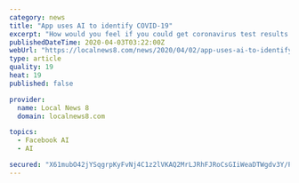 ```yaml
---
category: news
title: "App uses AI to identify COVID-19"
excerpt: "How would you feel if you could get coronavirus test results on your phone in a matter of seconds? Well, you might be able to soon."
publishedDateTime: 2020-04-03T03:22:00Z
webUrl: "https://localnews8.com/news/2020/04/02/app-uses-ai-to-identify-covid-19/"
type: article
quality: 19
heat: 19
published: false

provider:
  name: Local News 8
  domain: localnews8.com

topics:
  - Facebook AI
  - AI

secured: "X61mubO42jYSqgrpKyFvNj4C1z2lVKAQ2MrLJRhFJRoCsGIiWeaDTWgdv3Y/P8EFL5E0JSsP2tqIQNCKHVg807JZTgWgqqwsn0TkbQOfc6EqzNaOu9DQzjo8N2u45/hyXK1QDbUyV8KXb140xqSJeL1MBFzXitVSi4R+8NEidVosErkJN7adQNU6eKG9JxLkvD/pN0/PLxvyNUWPYKmQJNGDBJEYSY9+aE0Eg9mXvqOjJAacDh6AuuyYn1Mn9+NfacTf6J/yDAxgTyXhjf/4xjgLdOZNqHkArEC8hb4rQlbJQGS3AbangEYDzzaTguBYsvgSS2rXO+m5v5dopOc/RzwceAM7s6H2C7VUZJ/dbZDJdKk+45uGboXI2zQoq6n5VwSpgkHrlS/qlGPFSwIryasFlBhtiJDqRrU0gchkQ+fCrRW3zckWi0Y22v0J9dGhEyNnx1wZ4o50DCxxdL90PIE3f91DBngYud2+zeyDzYM=;dTqhK4qEqcgyTfIR0dCG7w=="
---
```


